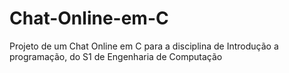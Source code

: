 # Chat-Online-em-C
Projeto de um Chat Online em C para a disciplina de Introdução a programação, do S1 de Engenharia de Computação
